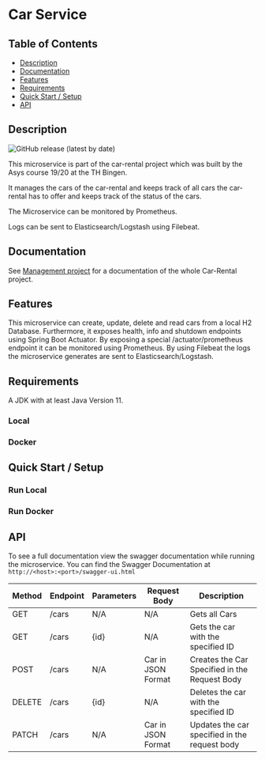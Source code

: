# Car Service
## Table of Contents

- [Description](#description)
- [Documentation](#documentation)
- [Features](#features)
- [Requirements](#requirements)
- [Quick Start / Setup](#quick-start--setup)
- [API](#api)

## Description
![GitHub release (latest by date)](https://img.shields.io/github/v/release/asys1920/carservice)

This microservice is part of the car-rental project which was built
by the Asys course 19/20 at the TH Bingen.

It manages the cars of the car-rental and keeps track of all cars
the car-rental has to offer and keeps track of the status of
the cars.

The Microservice can be monitored by Prometheus.

Logs can be sent to Elasticsearch/Logstash using Filebeat.

## Documentation
See [Management project](https://github.com/asys1920/management) for a documentation of the whole Car-Rental project.
## Features
This microservice can create, update, delete and read cars from a local H2 Database. Furthermore, it exposes health,
info and shutdown endpoints using Spring Boot Actuator. By exposing a special /actuator/prometheus endpoint it can
be monitored using Prometheus. By using Filebeat the logs the microservice generates are sent to Elasticsearch/Logstash.

## Requirements
A JDK with at least Java Version 11.

### Local
### Docker
## Quick Start / Setup
### Run Local
### Run Docker

## API
To see a full documentation view the swagger documentation while running the microservice. You can
find the Swagger Documentation at `http://<host>:<port>/swagger-ui.html` 

Method | Endpoint | Parameters | Request Body | Description
--- | --- | ---  | --- | ---
GET | /cars | N/A | N/A | Gets all Cars
GET | /cars | {id} | N/A | Gets the car with the specified ID
POST | /cars | N/A | Car in JSON Format | Creates the Car Specified in the Request Body
DELETE | /cars | {id} | N/A | Deletes the car with the specified ID
PATCH | /cars | N/A | Car in JSON Format | Updates the car  specified in the request body
